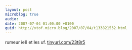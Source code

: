 ```yaml
---
layout: post
microblog: true
audio: 
date: 2007-07-04 01:00:00 +0100
guid: http://xtof.micro.blog/2007/07/04/t133821532.html
---
```

rumeur ie8 et les uf.  [tinyurl.com/23t8r5](http://tinyurl.com/23t8r5)
